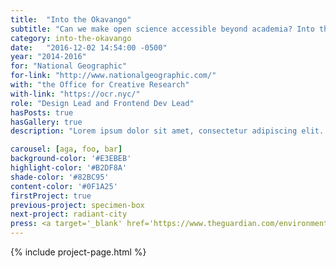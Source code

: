 ```yaml
---
title:  "Into the Okavango"
subtitle: "Can we make open science accessible beyond academia? Into the Okavango turns a field expedition in Botswana into an immersive online experience and a user-friendly API."
category: into-the-okavango
date:   "2016-12-02 14:54:00 -0500"
year: "2014-2016"
for: "National Geographic"
for-link: "http://www.nationalgeographic.com/"
with: "the Office for Creative Research"
with-link: "https://ocr.nyc/"
role: "Design Lead and Frontend Dev Lead"
hasPosts: true
hasGallery: true
description: "Lorem ipsum dolor sit amet, consectetur adipiscing elit. Maecenas quis faucibus mauris. Sed justo augue, aliquet lobortis maximus a, dapibus non elit. Etiam quis mi leo. Lorem ipsum dolor sit amet, consectetur adipiscing elit. Integer tristique faucibus purus et commodo. Duis dui nulla, pellentesque sit amet odio vitae, imperdiet imperdiet nulla. Nullam quis accumsan dui."

carousel: [aga, foo, bar]
background-color: '#E3EBEB'
highlight-color: '#B2DF8A'
shade-color: '#82BC95'
content-color: '#0F1A25'
firstProject: true 
previous-project: specimen-box
next-project: radiant-city
press: <a target='_blank' href='https://www.theguardian.com/environment/radical-conservation/2015/may/28/expedition-source-okavango-delta'>The Guardian</a>, <a target='_blank' href='http://news.nationalgeographic.com/2015/05/150527-okavango-wilderness-project-delta-africa-wetland/'>National Geographic</a>, <a target='_blank' href='http://theterramarproject.org/thedailycatch/the-internet-of-earth-things-engineering-into-the-okavango/'>The Terramar Project</a>
---
```


{% include project-page.html %}